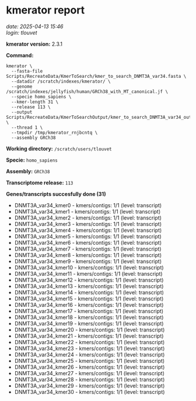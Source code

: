 # kmerator report
*date: 2025-04-13 15:46*  
*login: tlouvet*

**kmerator version:** 2.3.1

**Command:**

```
kmerator \
  --fasta-file Scripts/RecreateData/KmerToSearch/kmer_to_search_DNMT3A_var34.fasta \
  --datadir /scratch/indexes/kmerator/ \
  --genome /scratch/indexes/jellyfish/human/GRCh38_with_MT_canonical.jf \
  --specie homo_sapiens \
  --kmer-length 31 \
  --release 113 \
  --output Scripts/RecreateData/KmerToSearchOutput/kmer_to_search_DNMT3A_var34_output \
  --thread 1 \
  --tmpdir /tmp/kmerator_rnjbcntq \
  --assembly GRCh38
```

**Working directory:** `/scratch/users/tlouvet`

**Specie:** `homo_sapiens`

**Assembly:** `GRCh38`

**Transcriptome release:** `113`

**Genes/transcripts succesfully done (31)**

- DNMT3A_var34_kmer0 - kmers/contigs: 1/1 (level: transcript)
- DNMT3A_var34_kmer1 - kmers/contigs: 1/1 (level: transcript)
- DNMT3A_var34_kmer2 - kmers/contigs: 1/1 (level: transcript)
- DNMT3A_var34_kmer3 - kmers/contigs: 1/1 (level: transcript)
- DNMT3A_var34_kmer4 - kmers/contigs: 1/1 (level: transcript)
- DNMT3A_var34_kmer5 - kmers/contigs: 1/1 (level: transcript)
- DNMT3A_var34_kmer6 - kmers/contigs: 1/1 (level: transcript)
- DNMT3A_var34_kmer7 - kmers/contigs: 1/1 (level: transcript)
- DNMT3A_var34_kmer8 - kmers/contigs: 1/1 (level: transcript)
- DNMT3A_var34_kmer9 - kmers/contigs: 1/1 (level: transcript)
- DNMT3A_var34_kmer10 - kmers/contigs: 1/1 (level: transcript)
- DNMT3A_var34_kmer11 - kmers/contigs: 1/1 (level: transcript)
- DNMT3A_var34_kmer12 - kmers/contigs: 1/1 (level: transcript)
- DNMT3A_var34_kmer13 - kmers/contigs: 1/1 (level: transcript)
- DNMT3A_var34_kmer14 - kmers/contigs: 1/1 (level: transcript)
- DNMT3A_var34_kmer15 - kmers/contigs: 1/1 (level: transcript)
- DNMT3A_var34_kmer16 - kmers/contigs: 1/1 (level: transcript)
- DNMT3A_var34_kmer17 - kmers/contigs: 1/1 (level: transcript)
- DNMT3A_var34_kmer18 - kmers/contigs: 1/1 (level: transcript)
- DNMT3A_var34_kmer19 - kmers/contigs: 1/1 (level: transcript)
- DNMT3A_var34_kmer20 - kmers/contigs: 1/1 (level: transcript)
- DNMT3A_var34_kmer21 - kmers/contigs: 1/1 (level: transcript)
- DNMT3A_var34_kmer22 - kmers/contigs: 1/1 (level: transcript)
- DNMT3A_var34_kmer23 - kmers/contigs: 1/1 (level: transcript)
- DNMT3A_var34_kmer24 - kmers/contigs: 1/1 (level: transcript)
- DNMT3A_var34_kmer25 - kmers/contigs: 1/1 (level: transcript)
- DNMT3A_var34_kmer26 - kmers/contigs: 1/1 (level: transcript)
- DNMT3A_var34_kmer27 - kmers/contigs: 1/1 (level: transcript)
- DNMT3A_var34_kmer28 - kmers/contigs: 1/1 (level: transcript)
- DNMT3A_var34_kmer29 - kmers/contigs: 1/1 (level: transcript)
- DNMT3A_var34_kmer30 - kmers/contigs: 1/1 (level: transcript)
